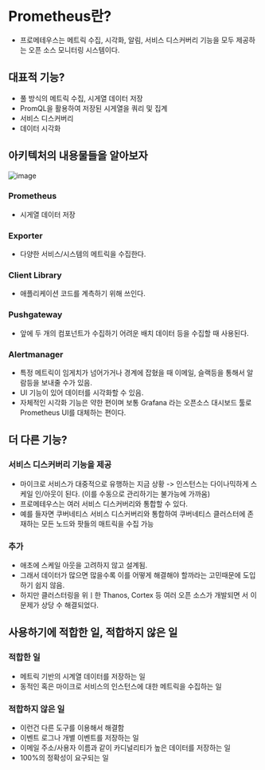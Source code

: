 # Prometheus란?
- 프로메테우스는 메트릭 수집, 시각화, 알림, 서비스 디스커버리 기능을 모두 제공하는 오픈 소스 모니터링 시스템이다.

## 대표적 기능?
- 풀 방식의 메트릭 수집, 시게열 데이터 저장
- PromQL을 활용하여 저장된 시게열을 쿼리 및 집계
- 서비스 디스커버리
- 데이터 시각화

## 아키텍처의 내용물들을 알아보자
![image](https://user-images.githubusercontent.com/82383294/195117030-9c553583-dc3c-47f0-ab5f-e0abce9c1eb8.png)

### Prometheus
- 시게열 데이터 저장
### Exporter
- 다양한 서비스/시스템의 메트릭을 수집한다.
### Client Library
- 애플리케이션 코드를 계측하기 위해 쓰인다.
### Pushgateway
- 앞에 두 개의 컴포넌트가 수집하기 어려운 배치 데이터 등을 수집할 때 사용된다.

### Alertmanager
- 특정 메트릭이 임게치가 넘어가거나 경계에 잡혔을 때 이메일, 슬랙등을 통해서 알람등을 보내줄 수가 있음.
- UI 기능이 있어 데이터를 시각화할 수 있음.
- 자체적인 시각화 기능은 약한 편이며 보통 Grafana 라는 오픈소스 대시보드 툴로 Prometheus UI를 대체하는 편이다.

## 더 다른 기능?
### 서비스 디스커버리 기능을 제공
- 마이크로 서비스가 대중적으로 유행하는 지금 상황 -> 인스턴스는 다이나믹하게 스케일 인/아웃이 된다. (이를 수동으로 관리하기는 불가능에 가까움)
- 프로메테우스는 여러 서비스 디스커버리와 통합할 수 있다.
- 예를 들자면 쿠버네티스 서비스 디스커버리와 통합하여 쿠버네티스 클러스터에 존재하는 모든 노드와 팟들의 매트릭을 수집 가능

### 추가
- 애초에 스케일 아웃을 고려하지 않고 설계됨.
- 그래서 데이터가 많으면 많을수록 이를 어떻게 해결해야 할까라는 고민때문에 도입하기 쉽지 않음.
- 하지만 클러스터링을 위ㅣ한 Thanos, Cortex 등 여러 오픈 소스가 개발되면 서 이 문제가 상당 수 해결되었다.

## 사용하기에 적합한 일, 적합하지 않은 일
### 적합한 일
- 메트릭 기반의 시계열 데이터를 저장하는 일
- 동적인 혹은 마이크로 서비스의 인스턴스에 대한 메트릭을 수집하는 일
### 적합하지 않은 일
- 이런건 다른 도구를 이용해서 해결함
- 이벤트 로그나 개별 이벤트를 저장하는 일
- 이메일 주소/사용자 이름과 같이 카디널리티가 높은 데이터를 저장하는 일
- 100%의 정확성이 요구되는 일
